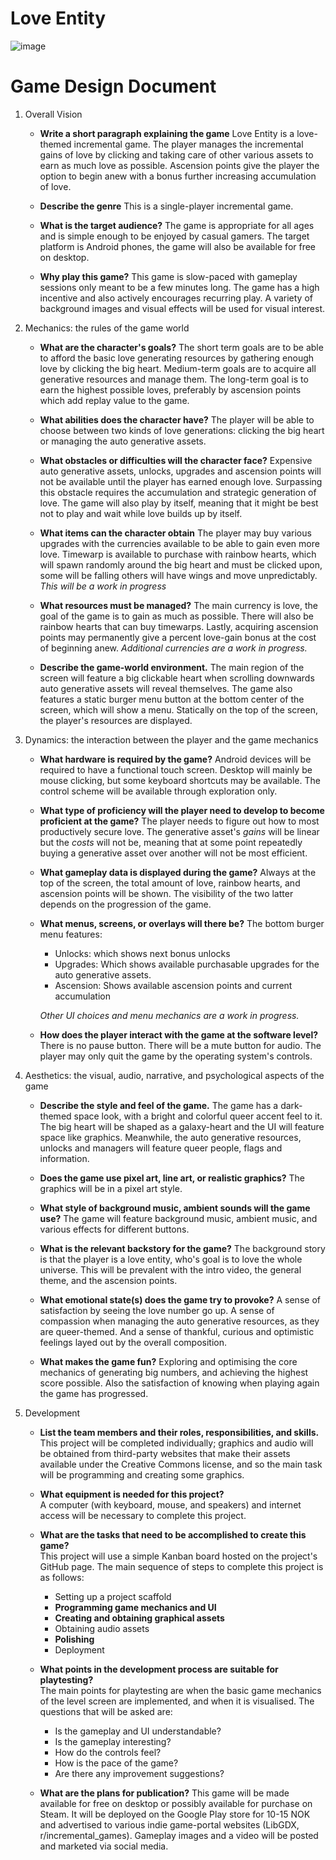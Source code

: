 # Love Entity

![image](https://user-images.githubusercontent.com/4059636/69899368-4f394780-1365-11ea-8d21-7030f7b2d500.png)

# Game Design Document

1. Overall Vision
    * **Write a short paragraph explaining the game**
    Love Entity is a love-themed incremental game. The player manages the incremental gains of love by clicking and taking care of other various assets to earn as much love as possible. Ascension points give the player the option to begin anew with a bonus further increasing accumulation of love.
        
    * **Describe the genre**
    This is a single-player incremental game.
    
    * **What is the target audience?**
    The game is appropriate for all ages and is simple enough to be enjoyed by casual gamers. The target platform is Android phones, the game will also be available for free on desktop.
        
    * **Why play this game?**
    This game is slow-paced with gameplay sessions only meant to be a few minutes long. The game has a high incentive and also actively encourages recurring play. A variety of background images and visual effects will be used for visual interest.
    
2. Mechanics: the rules of the game world
    * **What are the character's goals?**
    The short term goals are to be able to afford the basic love generating resources by gathering enough love by clicking the big heart. Medium-term goals are to acquire all generative resources and manage them. The long-term goal is to earn the highest possible loves, preferably by ascension points which add replay value to the game.
        
    * **What abilities does the character have?**
    The player will be able to choose between two kinds of love generations: clicking the big heart or managing the auto generative assets.
    
    * **What obstacles or difficulties will the character face?** 
    Expensive auto generative assets, unlocks, upgrades and ascension points will not be available until the player has earned enough love. Surpassing this obstacle requires the accumulation and strategic generation of love. The game will also play by itself, meaning that it might be best not to play and wait while love builds up by itself.
    
    * **What items can the character obtain**
    The player may buy various upgrades with the currencies available to be able to gain even more love. Timewarp is available to purchase with rainbow hearts, which will spawn randomly around the big heart and must be clicked upon, some will be falling others will have wings and move unpredictably. _This will be a work in progress_
    
    * **What resources must be managed?**
    The main currency is love, the goal of the game is to gain as much as possible. There will also be rainbow hearts that can buy timewarps. Lastly, acquiring ascension points may permanently give a percent love-gain bonus at the cost of beginning anew. _Additional currencies are a work in progress._
    
    * **Describe the game-world environment.**
    The main region of the screen will feature a big clickable heart when scrolling downwards auto generative assets will reveal themselves. The game also features a static burger menu button at the bottom center of the screen, which will show a menu. Statically on the top of the screen, the player's resources are displayed.
    
3. Dynamics: the interaction between the player and the game mechanics
    * **What hardware is required by the game?**
    Android devices will be required to have a functional touch screen. Desktop will mainly be mouse clicking, but some keyboard shortcuts may be available. The control scheme will be available through exploration only.
    
    * **What type of proficiency will the player need to develop to become proficient at the game?**
    The player needs to figure out how to most productively secure love.
    The generative asset's _gains_ will be linear but the _costs_ will not be, meaning that at some point repeatedly buying a generative asset over another will not be most efficient.
    
    * **What gameplay data is displayed during the game?**
    Always at the top of the screen, the total amount of love, rainbow hearts, and ascension points will be shown. The visibility of the two latter depends on the progression of the game.
    
    * **What menus, screens, or overlays will there be?**
    The bottom burger menu features:
        * Unlocks: which shows next bonus unlocks
        * Upgrades: Which shows available purchasable upgrades for the auto generative assets.
        * Ascension: Shows available ascension points and current accumulation

        _Other UI choices and menu mechanics are a work in progress._
    
    * **How does the player interact with the game at the software level?**
    There is no pause button. There will be a mute button for audio. The player may only quit the game by the operating system's controls.
    
4. Aesthetics: the visual, audio, narrative, and psychological aspects of the game
    * **Describe the style and feel of the game.**
    The game has a dark-themed space look, with a bright and colorful queer accent feel to it. The big heart will be shaped as a galaxy-heart and the UI will feature space like graphics. Meanwhile, the auto generative resources, unlocks and managers will feature queer people, flags and information.
    
    * **Does the game use pixel art, line art, or realistic graphics?**
    The graphics will be in a pixel art style.
    
    * **What style of background music, ambient sounds will the game use?**
    The game will feature background music, ambient music, and various effects for different buttons.
        
    * **What is the relevant backstory for the game?**
    The background story is that the player is a love entity, who's goal is to love the whole universe. This will be prevalent with the intro video, the general theme, and the ascension points.
        
    * **What emotional state(s) does the game try to provoke?**
    A sense of satisfaction by seeing the love number go up. A sense of compassion when managing the auto generative resources, as they are queer-themed. And a sense of thankful, curious and optimistic feelings layed out by the overall composition.
        
    * **What makes the game fun?**
    Exploring and optimising the core mechanics of generating big numbers, and achieving the highest score possible. Also the satisfaction of knowing when playing again the game has progressed.
    
5. Development
    
    * **List the team members and their roles, responsibilities, and skills.**    
    This project will be completed individually; graphics and audio will be obtained from third-party websites that make their assets available under the Creative Commons license, and so the main task will be programming and creating some graphics.
    
    * **What equipment is needed for this project?**    
    A computer (with keyboard, mouse, and speakers) and internet access will be necessary to complete this project.
    
    * **What are the tasks that need to be accomplished to create this game?**    
    This project will use a simple Kanban board hosted on the project's GitHub page.
    The main sequence of steps to complete this project is as follows:    
        * Setting up a project scaffold
        * **Programming game mechanics and UI**
        * **Creating and obtaining graphical assets**
        * Obtaining audio assets
        * **Polishing**
        * Deployment

    * **What points in the development process are suitable for playtesting?**    
    The main points for playtesting are when the basic game mechanics of the level screen are implemented, and when it is visualised. The questions that will be asked are: 
        * Is the gameplay and UI understandable?
        * Is the gameplay interesting?
        * How do the controls feel?
        * How is the pace of the game?
        * Are there any improvement suggestions?        
    
    * **What are the plans for publication?**
    This game will be made available for free on desktop or possibly available for purchase on Steam. It will be deployed on the Google Play store for 10-15 NOK and advertised to various indie game-portal websites (LibGDX, r/incremental_games). Gameplay images and a video will be posted and marketed via social media.
